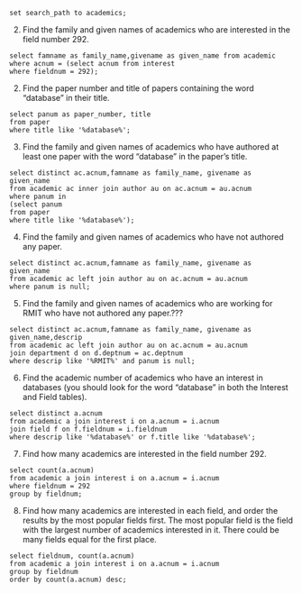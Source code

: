 ```postgresql
set search_path to academics;
```
2. Find the family and given names of academics who are interested in the field
   number 292.
```postgresql
select famname as family_name,givename as given_name from academic 
where acnum = (select acnum from interest 
where fieldnum = 292);
```
2. Find the paper number and title of papers containing the word “database” in
   their title.
```postgresql
select panum as paper_number, title
from paper
where title like '%database%';

```
3. Find the family and given names of academics who have authored at least one
   paper with the word “database” in the paper’s title.
```postgresql
select distinct ac.acnum,famname as family_name, givename as given_name
from academic ac inner join author au on ac.acnum = au.acnum
where panum in 
(select panum 
from paper
where title like '%database%');
```
4. Find the family and given names of academics who have not authored any paper.
```postgresql
select distinct ac.acnum,famname as family_name, givename as given_name
from academic ac left join author au on ac.acnum = au.acnum
where panum is null;
```
5. Find the family and given names of academics who are working for RMIT who
   have not authored any paper.???
```postgresql
select distinct ac.acnum,famname as family_name, givename as given_name,descrip
from academic ac left join author au on ac.acnum = au.acnum
join department d on d.deptnum = ac.deptnum
where descrip like '%RMIT%' and panum is null;
```
6. Find the academic number of academics who have an interest in databases (you
   should look for the word “database” in both the Interest and Field tables).
```postgresql
select distinct a.acnum
from academic a join interest i on a.acnum = i.acnum
join field f on f.fieldnum = i.fieldnum
where descrip like '%database%' or f.title like '%database%';
```
7. Find how many academics are interested in the field number 292.
```postgresql
select count(a.acnum)
from academic a join interest i on a.acnum = i.acnum
where fieldnum = 292
group by fieldnum;
```
8. Find how many academics are interested in each field, and order the results
   by the most popular fields first. The most popular field is the field with
   the largest number of academics interested in it. There could be many fields
   equal for the first place.
```postgresql
select fieldnum, count(a.acnum)
from academic a join interest i on a.acnum = i.acnum
group by fieldnum
order by count(a.acnum) desc;
```

